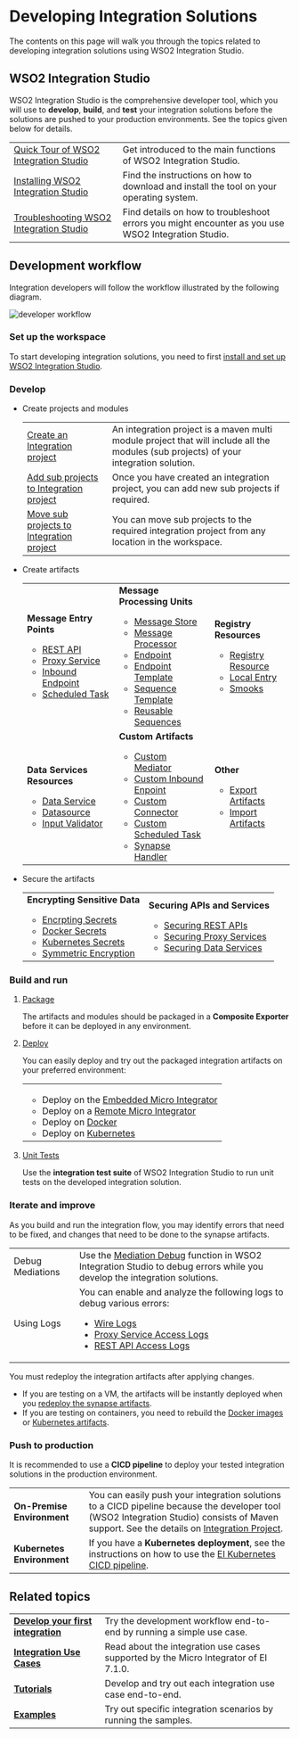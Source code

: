 # Developing Integration Solutions

The contents on this page will walk you through the topics related to developing integration solutions using WSO2 Integration Studio.

## WSO2 Integration Studio

WSO2 Integration Studio is the comprehensive developer tool, which you will use to <b>develop</b>, <b>build</b>, and <b>test</b> your integration solutions before the solutions are pushed to your production environments. See the topics given below for details.

<table>
	<tr>
		<td>
			<a href="../../develop/WSO2-Integration-Studio">Quick Tour of WSO2 Integration Studio</a>
		</td>
		<td>
			Get introduced to the main functions of WSO2 Integration Studio.
		</td>
	</tr>
	<tr>
		<td>
			<a href="../../develop/installing-WSO2-Integration-Studio">Installing WSO2 Integration Studio</a>
		</td>
		<td>
			Find the instructions on how to download and install the tool on your operating system.
		</td>
	</tr>
	<tr>
		<td>
			<a href="../../develop/troubleshooting-WSO2-Integration-Studio">Troubleshooting WSO2 Integration Studio</a>
		</td>
		<td>
			Find details on how to troubleshoot errors you might encounter as you use WSO2 Integration Studio.
		</td>
	</tr>
</table>

## Development workflow

Integration developers will follow the workflow illustrated by the following diagram.

![developer workflow]({{base_path}}/assets/img/integrate/development_workflow.png)

### Set up the workspace

To start developing integration solutions, you need to first <a href="../../develop/installing-WSO2-Integration-Studio">install and set up WSO2 Integration Studio</a>.

### Develop

-	Create projects and modules

	<table>
		<tr>
			<td>
				<a href="../../develop/create-integration-project/#integration-project">Create an Integration project</a>
			</td>
			<td>
				An integration project is a maven multi module project that will include all the modules (sub projects) of your integration solution.
			</td>
		</tr>
		<tr>
			<td>
				<a href="../../develop/create-integration-project/#sub-projects">Add sub projects to Integration project</a>
			</td>
			<td>
				Once you have created an integration project, you can add new sub projects if required.
			</td>
		</tr>
		<tr>
			<td>
				<a href="../../develop/create-integration-project/#moving-sub-projects-to-mmm-project">Move sub projects to Integration project</a>
			</td>
			<td>
				You can move sub projects to the required integration project from any location in the workspace.
			</td>
		</tr>
	</table>

-	Create artifacts

	<table>
		<tr>
			<td>
				<b>Message Entry Points</b>
				<ul>
					<li>
						<a href="../../develop/creating-artifacts/creating-an-api/">REST API</a>
					</li>
					<li>
						<a href="../../develop/creating-artifacts/creating-a-proxy-service/">Proxy Service</a>
					</li>
					<li>
						<a href="../../develop/creating-artifacts/creating-an-inbound-endpoint/">Inbound Endpoint</a>
					</li>
					<li>
						<a href="../../develop/creating-artifacts/creating-scheduled-task/">Scheduled Task</a>
					</li>
				</ul>
			</td>
			<td>
				<b>Message Processing Units</b>
				<ul>
					<li>
						<a href="../../develop/creating-artifacts/creating-a-message-store/">Message Store</a>
					</li>
					<li>
						<a href="../../develop/creating-artifacts/creating-a-message-processor/">Message Processor</a>
					</li>
					<li>
						<a href="../../develop/creating-artifacts/creating-endpoints/">Endpoint</a>
					</li>
					<li>
						<a href="../../develop/creating-artifacts/creating-endpoint-templates/">Endpoint Template</a>
					</li>
					<li>
						<a href="../../develop/creating-artifacts/creating-sequence-templates/">Sequence Template</a>
					</li>
					<li>
						<a href="../../develop/creating-artifacts/creating-reusable-sequences/">Reusable Sequences</a>
					</li>
				</ul>
			</td>
			<td>
				<b>Registry Resources</b>
				<ul>
					<li>
						<a href="../../develop/creating-artifacts/creating-registry-resources/">Registry Resource</a>
					</li>
					<li>
						<a href="../../develop/creating-artifacts/registry/creating-local-registry-entries/">Local Entry</a>
					</li>
					<li>
						<a href="../../develop/creating-artifacts/creating-smooks-artifacts/">Smooks</a>
					</li>
				</ul>
			</td>
		<tr>
			<td>
				<b>Data Services Resources</b>
				<ul>
					<li>
						<a href="../../develop/creating-artifacts/data-services/creating-data-services/">Data Service</a>
					</li>
					<li>
						<a href="../../develop/creating-artifacts/data-services/creating-datasources/">Datasource</a>
					</li>
					<li>
						<a href="../../develop/creating-artifacts/data-services/creating-input-validators/">Input Validator</a>
					</li>
				</ul>
			</td>
			<td>
				<b>Custom Artifacts</b>
				<ul>
					<li>
						<a href="../../develop/customizations/creating-custom-mediators/">Custom Mediator</a>
					</li>
					<li>
						<a href="../../develop/customizations/creating-custom-Inbound-endpoint/">Custom Inbound Enpoint</a>
					</li>
					<li>
						<a href="../../develop/customizations/creating-new-connector/">Custom Connector</a>
					</li>
					<li>
						<a href="../../develop/customizations/creating-custom-task-scheduling/">Custom Scheduled Task</a>
					</li>
					<li>
						<a href="../../develop/customizations/creating-synapse-handlers/">Synapse Handler</a>
					</li>
				</ul>
			</td>
			<td>
				<b>Other</b>
				<ul>
					<li>
						<a href="../../develop/exporting-artifacts/">Export Artifacts</a>
					</li>
					<li>
						<a href="../../develop/importing-artifacts/">Import Artifacts</a>
					</li>
				</ul>
			</td>
		</tr>
	</table>

-	Secure the artifacts

	<table>
		<tr>
			<td>
				<b>Encrypting Sensitive Data</b>
				<ul>
					<li>
						<a href="../../setup/security/encrypting_plain_text/">Encrpting Secrets</a>
					</li>
					<li>
						<a href="../../develop/creating-artifacts/using_docker_secrets/">Docker Secrets</a>
					</li>
					<li>
						<a href="../../develop/creating-artifacts/using_k8s_secrets/">Kubernetes Secrets</a>
					</li>
					<li>
						<a href="../../setup/security/single_key_encryption/">Symmetric Encryption</a>
					</li>
				</ul>
			</td>
			<td>
				<b>Securing APIs and Services</b>
				<ul>
					<li>
						<a href="../../develop/advanced-development/applying-security-to-an-api/">Securing REST APIs</a>
					</li>
					<li>
						<a href="../../develop/advanced-development/applying-security-to-a-proxy-service/">Securing Proxy Services</a>
					</li>
					<li>
						<a href="../../develop/creating-artifacts/data-services/securing-data-services/">Securing Data Services</a>
					</li>
				</ul>
			</td>
		</tr>
	</table>

### Build and run

1.	<a href="../../develop/packaging-artifacts">Package</a>

	The artifacts and modules should be packaged in a <b>Composite Exporter</b> before it can be deployed in any environment.

2.	<a href="../../develop/deploy-artifacts">Deploy</a>

	You can easily deploy and try out the packaged integration artifacts on your preferred environment:

	<table>
		<tr>
			<td>
				<ul>
					<li>
						Deploy on the <a href="../../develop/using-embedded-micro-integrator">Embedded Micro Integrator</a>
					</li>
					<li>
						Deploy on a <a href="../../develop/using-remote-micro-integrator">Remote Micro Integrator</a>
					</li>
					<li>
						Deploy on <a href="../../develop/create-docker-project">Docker</a>
					</li>
					<li>
						Deploy on <a href="../../develop/create-kubernetes-project">Kubernetes</a>
					</li>
				</ul>
			</td>
		</tr>
	</table>

3.	<a href="../../develop/creating-unit-test-suite/#run-unit-test-suites">Unit Tests</a>

	Use the <b>integration test suite</b> of WSO2 Integration Studio to run unit tests on the developed integration solution.

### Iterate and improve

As you build and run the integration flow, you may identify errors that need to be fixed, and changes that need to be done to the synapse artifacts.

<table>
	<tr>
		<td>
			Debug Mediations
		</td>
		<td>
			Use the <a href="../../develop/debugging-mediation">Mediation Debug</a> function in WSO2 Integration Studio to debug errors while you develop the integration solutions.
		</td>
	</tr>
	<tr>
		<td>
			Using Logs
		</td>
		<td>
			You can enable and analyze the following logs to debug various errors:
			<ul>
				<li>
					<a href="../../develop/using-wire-logs">Wire Logs</a>
				</li>
				<li>
					<a href="../../develop/enabling-logs-for-services">Proxy Service Access Logs</a>
				</li>
				<li>
					<a href="../../develop/enabling-logs-for-api">REST API Access Logs</a>
				</li>
			</ul>
		</td>
	</tr>
</table>

You must redeploy the integration artifacts after applying changes.

-	If you are testing on a VM, the artifacts will be instantly deployed when you <a href="../../develop/deploy-artifacts">redeploy the synapse artifacts</a>.
-	If you are testing on containers, you need to rebuild the <a href="../../develop/create-docker-project">Docker images</a> or <a href="../../develop/create-kubernetes-project">Kubernetes artifacts</a>.

### Push to production

It is recommended to use a <b>CICD pipeline</b> to deploy your tested integration solutions in the production environment.

<table>
	<tr>
		<td>
			<b>On-Premise Environment</b>
		</td>
		<td>
			You can easily push your integration solutions to a CICD pipeline because the developer tool (WSO2 Integration Studio) consists of Maven support. See the details on <a href="../../develop/create-integration-project">Integration Project</a>.
		</td>
	</tr>
	<tr>
		<td>
			<b>Kubernetes Environment</b>
		</td>
		<td>
			If you have a <b>Kubernetes deployment</b>, see the instructions on how to use the <a href="../../setup/deployment/k8s-pipeline/overview">EI Kubernetes CICD pipeline</a>.
		</td>
	</tr>
</table>

## Related topics

<table>
	<tr>
		<td>
			<b><a href="../../develop/integration-development-kickstart">Develop your first integration</a></b>
		</td>
		<td>
			Try the development workflow end-to-end by running a simple use case.
		</td>
	</tr>
	<tr>
		<td>
			<b><a href="../../use-cases/learn-overview">Integration Use Cases</a></b>
		</td>
		<td>
			Read about the integration use cases supported by the Micro Integrator of EI 7.1.0.
		</td>
	</tr>
	<tr>
		<td>
			<b><a href="../../use-cases/learn-overview/#tutorials">Tutorials</a></b>
		</td>
		<td>
			Develop and try out each integration use case end-to-end.
		</td>
	</tr>
	<tr>
		<td>
			<b><a href="../../use-cases/learn-overview/#examples">Examples</a></b>
		</td>
		<td>
			Try out specific integration scenarios by running the samples.
		</td>
	</tr>
</table>
